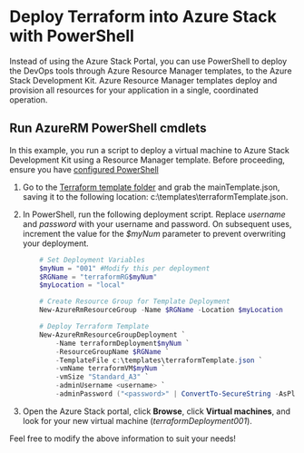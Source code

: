 # Deploy Terraform into Azure Stack with PowerShell

Instead of using the Azure Stack Portal, you can use PowerShell to deploy the DevOps tools through Azure Resource Manager templates, to the Azure Stack Development Kit. Azure Resource Manager templates deploy and provision all resources for your application in a single, coordinated operation.

## Run AzureRM PowerShell cmdlets
In this example, you run a script to deploy a virtual machine to Azure Stack Development Kit using a Resource Manager template.  Before proceeding, ensure you have [configured PowerShell](https://docs.microsoft.com/en-us/azure/azure-stack/azure-stack-powershell-configure-admin)  

1. Go to the [Terraform template folder](<DevOpsToolkit.Terraform/DeploymentTemplates>) and grab the mainTemplate.json, saving it to the following location: c:\\templates\\terraformTemplate.json.
2. In PowerShell, run the following deployment script. Replace *username* and *password* with your username and password. On subsequent uses, increment the value for the *$myNum* parameter to prevent overwriting your deployment.
   
   ```PowerShell
       # Set Deployment Variables
       $myNum = "001" #Modify this per deployment
       $RGName = "terraformRG$myNum"
       $myLocation = "local"
   
       # Create Resource Group for Template Deployment
       New-AzureRmResourceGroup -Name $RGName -Location $myLocation
   
       # Deploy Terraform Template
       New-AzureRmResourceGroupDeployment `
           -Name terraformDeployment$myNum `
           -ResourceGroupName $RGName `
           -TemplateFile c:\templates\terraformTemplate.json `
           -vmName terraformVM$myNum `
           -vmSize "Standard_A3" `
           -adminUsername <username> `
           -adminPassword ("<password>" | ConvertTo-SecureString -AsPlainText -Force)
   ```
3. Open the Azure Stack portal, click **Browse**, click **Virtual machines**, and look for your new virtual machine (*terraformDeployment001*).

Feel free to modify the above information to suit your needs!
